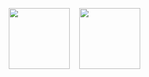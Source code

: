 

<!--

## Hi there 👋


**WOWND/WOWND** is a ✨ _special_ ✨ repository because its `README.md` (this file) appears on your GitHub profile.

Here are some ideas to get you started:

- 🔭 I’m currently working on ...
- 🌱 I’m currently learning ...
- 👯 I’m looking to collaborate on ...
- 🤔 I’m looking for help with ...
- 💬 Ask me about ...
- 📫 How to reach me: ...
- 😄 Pronouns: ...
- ⚡ Fun fact: ...

![WOWND's GitHub stats](https://github-readme-stats.vercel.app/api?username=WOWND&show_icons=true&theme=merko)
-->
<p align="center">
  <img height="120px" src="https://github-readme-stats.vercel.app/api/top-langs/?username=WOWND&layout=compact&theme=dark&v=2" />
  &nbsp;&nbsp;&nbsp;
  <a href="https://solved.ac/gabriel0910/">
    <img height="120px" src="http://mazassumnida.wtf/api/v2/generate_badge?boj=gabriel0910" />
  </a>
</p>
